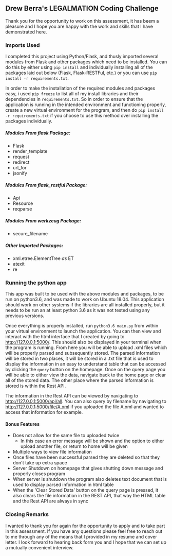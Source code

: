 ## Drew Berra's LEGALMATION Coding Challenge
Thank you for the opportunity to work on this assessment, it has beem a pleasure 
and I hope you are happy with the work and skills that I have demonstrated here.

### Imports Used
I completed this project using Python/Flask, and thusly imported several modules 
from Flask and other packages which need to be installed. You can do this by either 
using `pip install` and individually installing all of the packages laid out below (Flask, Flask-RESTFul, etc.) or 
you can use `pip install -r requirements.txt`.

In order to make the installation of the required modules and packages easy, i used
`pip freeze` to list all of my install libraries and their dependencies in `requirements.txt`.
So in order to ensure that the application is running in the intended environment and functioning properly,
create a new virtual environment for the program, and then do `pip install -r
requirements.txt` if you choose to use this method over installing the packages individually.
##### Modules From flask Package:
* Flask
* render_template
* request
* redirect
* url_for
* jsonify

##### Modules From flask_restful Package:
* Api
* Resource
* reqparse

##### Modules From werkzeug Package:
* secure_filename

##### Other Imported Packages:
* xml.etree.ElementTree _as_ ET
* atexit
* re

### Running the python app
This app was built to be used with the above modules and packages, to be run on python3.6, and was made to
work on Ubuntu 18.04. This application should work on other systems if the libraries are all
installed properly, but it needs to be run an at least python 3.6 as it was not tested using any previous versions.
 
Once everything is properly installed, run `python3.6 main.py` from within your virtual environment 
to launch the application. You can then view and interact with the html interface that I created by going to
http://127.0.0.1:5000/. This should also be displayed in your terminal when the program is running.
From here you will be able to upload .xml files which will be properly parsed and subsequently stored. The parsed
information will be stored in two places, it will be stored in a .txt file that is used to display the information
in an easy to understand table that can be accessed by clicking the `query` button on the homepage. Once on the query page 
you will be able to either view the data, navigate back to the home page or clear all of the stored data. The other
place where the parsed information is stored is within the Rest API.

The information in the Rest API can be viewed by navigating to http://127.0.0.1:5000/api/all. You can
also query by filename by navigating to http://127.0.0.1:5000/file/A.xml if you uploaded the file A.xml and wanted to access that
information for example.

#### Bonus Features
* Does not allow for the same file to uploaded twice
    * In this case an error message will be shown and the option to either
    upload another file, or return to home will be given
* Multiple ways to view file information
* Once files have been successful parsed they are deleted so that they don't
take up extra space
* Server Shutdown on homepage that gives shutting down message and properly closes program
* When server is shutdown the program also deletes text document that is used
to display parsed information in html table
* When the 'Clear Stored Data' button on the query page is pressed, it also clears
the file information in the REST API, that way the HTML table and the Rest API are always in sync

### Closing Remarks

I wanted to thank you for again for the opportunity to apply and to take part in this assessment. If you have 
any questions please feel free to reach out to me through any of the means that I provided in my resume and cover letter.
I look forward to hearing back form you and I hope that we can set up a mutually convenient interview.
